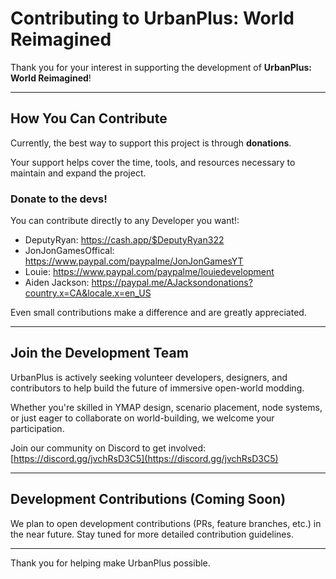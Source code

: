 # Contributing to UrbanPlus: World Reimagined

Thank you for your interest in supporting the development of **UrbanPlus: World Reimagined**!

---

## How You Can Contribute

Currently, the best way to support this project is through **donations**.

Your support helps cover the time, tools, and resources necessary to maintain and expand the project.

### Donate to the devs!

You can contribute directly to any Developer you want!:
- DeputyRyan: https://cash.app/$DeputyRyan322
- JonJonGamesOffical: https://www.paypal.com/paypalme/JonJonGamesYT
- Louie: https://www.paypal.com/paypalme/louiedevelopment
- Aiden Jackson: https://paypal.me/AJacksondonations?country.x=CA&locale.x=en_US
  
Even small contributions make a difference and are greatly appreciated.

---

## Join the Development Team

UrbanPlus is actively seeking volunteer developers, designers, and contributors to help build the future of immersive open-world modding.

Whether you're skilled in YMAP design, scenario placement, node systems, or just eager to collaborate on world-building, we welcome your participation.

Join our community on Discord to get involved:  
[https://discord.gg/jvchRsD3C5](https://discord.gg/jvchRsD3C5)

---

## Development Contributions (Coming Soon)

We plan to open development contributions (PRs, feature branches, etc.) in the near future. Stay tuned for more detailed contribution guidelines.

---

Thank you for helping make UrbanPlus possible.
